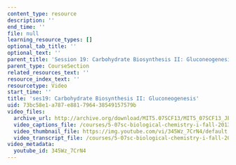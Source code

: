 ```yaml
---
content_type: resource
description: ''
end_time: ''
file: null
learning_resource_types: []
optional_tab_title: ''
optional_text: ''
parent_title: 'Session 19: Carbohydrate Biosynthesis II: Gluconeogenesis'
parent_type: CourseSection
related_resources_text: ''
resource_index_text: ''
resourcetype: Video
start_time: ''
title: 'ses19: Carbohydrate Biosynthesis II: Gluconeogenesis'
uid: 73bc58e1-a787-e881-7964-38549157579b
video_files:
  archive_url: http://archive.org/download/MIT5.07SCF13/MIT5_07SCF13_JE-Ses19_300k.mp4
  video_captions_file: /courses/5-07sc-biological-chemistry-i-fall-2013/957429530300528fbb31cfe742eac568_345Wz_7CrN4.vtt
  video_thumbnail_file: https://img.youtube.com/vi/345Wz_7CrN4/default.jpg
  video_transcript_file: /courses/5-07sc-biological-chemistry-i-fall-2013/cee33bfba3bf6e636ffc4f872afed716_345Wz_7CrN4.pdf
video_metadata:
  youtube_id: 345Wz_7CrN4
---
```

